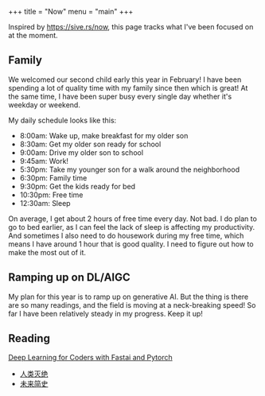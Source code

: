 +++
title = "Now"
menu = "main"
+++

Inspired by https://sive.rs/now, this page tracks what I've been focused on at the moment.

<!--more-->

## Family

We welcomed our second child early this year in February!
I have been spending a lot of quality time with my family since then which is great!
At the same time, I have been super busy every single day whether it's weekday or weekend.

My daily schedule looks like this:
- 8:00am: Wake up, make breakfast for my older son
- 8:30am: Get my older son ready for school
- 9:00am: Drive my older son to school
- 9:45am: Work!
- 5:30pm: Take my younger son for a walk around the neighborhood
- 6:30pm: Family time
- 9:30pm: Get the kids ready for bed
- 10:30pm: Free time
- 12:30am: Sleep

On average, I get about 2 hours of free time every day. Not bad.
I do plan to go to bed earlier, as I can feel the lack of sleep is affecting my productivity.
And sometimes I also need to do housework during my free time, which means I have around 1 hour that is good quality.
I need to figure out how to make the most out of it.

## Ramping up on DL/AIGC

My plan for this year is to ramp up on generative AI.
But the thing is there are so many readings, and the field is moving at a neck-breaking speed!
So far I have been relatively steady in my progress. Keep it up!

## Reading

  [Deep Learning for Coders with Fastai and Pytorch](https://www.goodreads.com/book/show/50204643-deep-learning-for-coders-with-fastai-and-pytorch)
- [人类灭绝](https://www.goodreads.com/book/show/150283051)
- [未来简史](https://www.goodreads.com/book/show/36183830)
